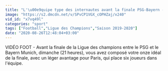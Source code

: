 ```yaml
---
title: "L'\u00e9quipe type des internautes avant la finale PSG-Bayern - Foot - C1"
image: "https://s2.dmcdn.net/v/SPvCP1VGX_cOPHZaj/x240"
vid_id: "x7vq49l"
categories: "sport"
tags: ["Football","Ligue des Champions","Saison 2019-2020"]
date: "2020-08-26T12:48:04+03:00"
---
```

VIDÉO FOOT - Avant la finale de la Ligue des champions entre le PSG et le Bayern Munich, dimanche (21 heures), vous avez composé votre onze idéal de la finale, avec un léger avantage pour Paris, qui place six joueurs dans l'équipe. 
